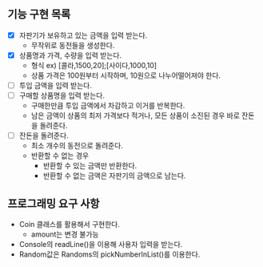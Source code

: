 ## 기능 구현 목록
- [x] 자판기가 보유하고 있는 금액을 입력 받는다.
  - 무작위로 동전들을 생성한다.
- [x] 상품명과 가격, 수량을 입력 받는다.
  - 형식 ex) [콜라,1500,20];[사이다,1000,10]
  - 상품 가격은 100원부터 시작하며, 10원으로 나누어떨어져야 한다.
- [ ] 투입 금액을 입력 받는다.
- [ ] 구매할 상품명을 입력 받는다.
  - 구매한만큼 투입 금액에서 차감하고 이거를 반복한다.
  - 남은 금액이 상품의 최저 가격보다 적거나, 모든 상품이 소진된 경우 바로 잔돈을 돌려준다.
- [ ] 잔돈을 돌려준다.
  - 최소 개수의 동전으로 돌려준다.
  - 반환할 수 없는 경우
    - 반환할 수 있는 금액만 반환한다.
    - 반환할 수 없는 금액은 자판기의 금액으로 남는다.
## 프로그래밍 요구 사항
- Coin 클래스를 활용해서 구현한다.
  - amount는 변경 불가능
- Console의 readLine()을 이용해 사용자 입력을 받는다.
- Random값은 Randoms의 pickNumberInList()를 이용한다.